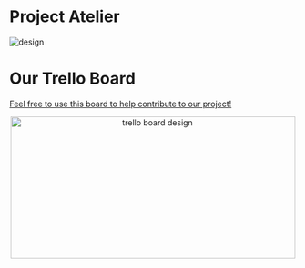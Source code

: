 # Project Atelier

<img alt='design' src='https://i.imgur.com/MiHRwo2.png'>

# Our Trello Board
<a href="https://trello.com/b/noG7SRCF/fec-hyuga-clan">Feel free to use this board to help contribute to our project!</a>
<div style="text-align:center; cursor: pointer;"><img alt='trello board design' src='https://imgur.com/Fpwue8m.png' width=500 height=250></div>

